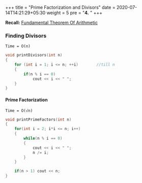 +++
title = "Prime Factorization and Divisors"
date =  2020-07-14T14:21:29+05:30
weight = 5
pre = "<b>4.</b> "
+++

**Recall:** [Fundamental Theorem Of Arithmetic](/competitive-programming/maths/basics/#fundamental-theorem-of-arithmetic)

### Finding Divisors

`Time = O(n)`

```cpp
void printDivisors(int n)
{
	for (int i = 1; i <= n; ++i)		//till n
	{
		if(n % i == 0) 
			cout << i << " ";
	}
}
```

#### Prime Factorization

`Time = O(√n)`

```cpp
void printPrimeFactors(int n)
{
    for(int i = 2; i*i <= n; i++)
    {
        while(n % i == 0)
        {
            cout << i << " ";
            n /= i;
        }
    }

    if(n > 1) cout << n;
}
```

#### 